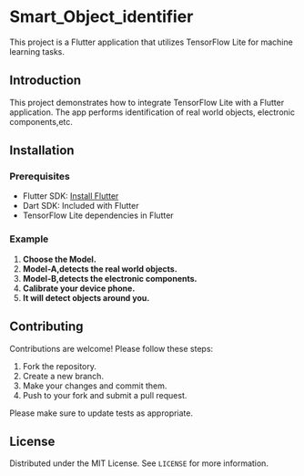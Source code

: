 # Smart_Object_identifier
This project is a Flutter application that utilizes TensorFlow Lite for machine learning tasks.

## Introduction

This project demonstrates how to integrate TensorFlow Lite with a Flutter application. The app performs identification of real world objects, electronic components,etc.

## Installation

### Prerequisites

- Flutter SDK: [Install Flutter](https://flutter.dev/docs/get-started/install)
- Dart SDK: Included with Flutter
- TensorFlow Lite dependencies in Flutter

### Example

1. **Choose the Model.**
2. **Model-A,detects the real world objects.**
3. **Model-B,detects the electronic components.**
4. **Calibrate your device phone.**
5. **It will detect objects around you.**

## Contributing

Contributions are welcome! Please follow these steps:

1. Fork the repository.
2. Create a new branch.
3. Make your changes and commit them.
4. Push to your fork and submit a pull request.

Please make sure to update tests as appropriate.

## License

Distributed under the MIT License. See `LICENSE` for more information.

